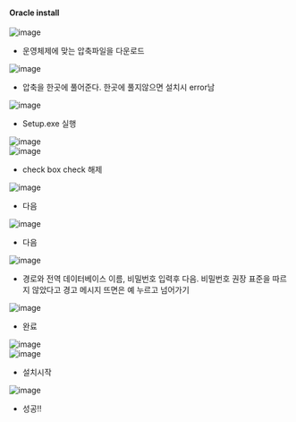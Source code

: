 #### Oracle install  
![image](https://user-images.githubusercontent.com/67041069/87618093-f4b5f580-c753-11ea-8492-51113ff17141.png)  
  - 운영체제에 맞는 압축파일을 다운로드  

![image](https://user-images.githubusercontent.com/67041069/87618132-0f886a00-c754-11ea-82c4-b23848dbcb19.png)  
  - 압축을 한곳에 풀어준다. 한곳에 풀지않으면 설치시 error남  
  
![image](https://user-images.githubusercontent.com/67041069/87618215-46f71680-c754-11ea-8403-703f877d78e4.png)  
  - Setup.exe 실행  
  
![image](https://user-images.githubusercontent.com/67041069/87618251-6130f480-c754-11ea-9e4d-5686ea32f75d.png)  
![image](https://user-images.githubusercontent.com/67041069/87847574-5329d200-c914-11ea-9a27-0735a3d103c8.png)  
  - check box check 해제  
  
![image](https://user-images.githubusercontent.com/67041069/87847584-69d02900-c914-11ea-96d8-e21587a802b0.png)  
  - 다음  
  
![image](https://user-images.githubusercontent.com/67041069/87847593-79e80880-c914-11ea-93dd-fc6abdb0e988.png)  
  - 다음 
  
![image](https://user-images.githubusercontent.com/67041069/87847606-9126f600-c914-11ea-9988-32e97d577eea.png)  
  - 경로와 전역 데이터베이스 이름, 비밀번호 입력후 다음. 비밀번호 권장 표준을 따르지 않았다고 경고 메시지 뜨면은 예 누르고 넘어가기  
  
![image](https://user-images.githubusercontent.com/67041069/87847633-c29fc180-c914-11ea-8e3f-e026b27ab9d8.png)  
  - 완료  

![image](https://user-images.githubusercontent.com/67041069/87847643-d5b29180-c914-11ea-93c3-20a0b2a9b507.png)  
![image](https://user-images.githubusercontent.com/67041069/87847854-0ba44580-c916-11ea-9eb5-53b34ccbb65a.png)  

  - 설치시작   
  
![image](https://user-images.githubusercontent.com/67041069/87847880-31314f00-c916-11ea-969f-58fae19fa43d.png)  
  - 성공!!
  
  



  
